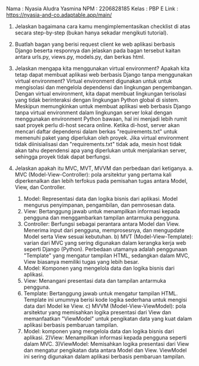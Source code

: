 Nama    : Nyasia Aludra Yasmina
NPM     : 2206828185
Kelas   : PBP E
Link    : https://nyasia-and-co.adaptable.app/main/

1. Jelaskan bagaimana cara kamu mengimplementasikan checklist di atas secara step-by-step (bukan hanya sekadar mengikuti tutorial).


2. Buatlah bagan yang berisi request client ke web aplikasi berbasis Django beserta responnya dan jelaskan pada bagan tersebut kaitan antara urls.py, views.py, models.py, dan berkas html.


3. Jelaskan mengapa kita menggunakan virtual environment? Apakah kita tetap dapat membuat aplikasi web berbasis Django tanpa menggunakan virtual environment?
  Virtual environment digunakan untuk untuk mengisolasi dan mengelola dependensi dan lingkungan pengembangan. Dengan virtual environment, kita dapat membuat lingkungan terisolasi yang tidak berinteraksi dengan lingkungan Python global di sistem. Meskipun memungkinkan untuk membuat aplikasi web berbasis Django tanpa virtual environment dalam lingkungan server lokal dengan menggunakan environment Python bawaan, hal ini menjadi lebih rumit saat proyek perlu di-host secara online. Ketika di-host, server akan mencari daftar dependensi dalam berkas "requirements.txt" untuk memenuhi paket yang diperlukan oleh proyek. Jika virtual environment tidak diinisialisasi dan "requirements.txt" tidak ada, mesin host tidak akan tahu dependensi apa yang diperlukan untuk menjalankan server, sehingga proyek tidak dapat berfungsi.

4. Jelaskan apakah itu MVC, MVT, MVVM dan perbedaan dari ketiganya.
   a. MVC (Model-View-Controller): pola arsitektur yang pertama kali diperkenalkan dan lebih terfokus pada pemisahan tugas antara Model, View, dan Controller.
      1) Model: Representasi data dan logika bisnis dari aplikasi. Model mengurus penyimpanan, pengambilan, dan pemrosesan data.
      2) View: Bertanggung jawab untuk menampilkan informasi kepada pengguna dan menggambarkan tampilan antarmuka pengguna.
      3) Controller: Berfungsi sebagai perantara antara Model dan View. Menerima input dari pengguna, memprosesnya, dan mengupdate Model serta View sesuai kebutuhan.
   b) MVT (Model-View-Template):  varian dari MVC yang sering digunakan dalam kerangka kerja web seperti Django (Python). Perbedaan utamanya adalah penggunaan "Template" yang mengatur tampilan HTML, sedangkan dalam MVC, View biasanya memiliki tugas yang lebih besar.
      1) Model: Komponen yang mengelola data dan logika bisnis dari aplikasi.
      2) View: Menangani presentasi data dan tampilan antarmuka pengguna.
      3) Template: Bertanggung jawab untuk mengatur tampilan HTML. Template ini umumnya berisi kode logika sederhana untuk mengisi data dari Model ke View.
   c) MVVM (Model-View-ViewModel): pola arsitektur yang memisahkan logika presentasi dari View dan memanfaatkan "ViewModel" untuk pengikatan data yang kuat dalam aplikasi berbasis pembaruan tampilan.
      1) Model: komponen yang mengelola data dan logika bisnis dari aplikasi.
      2)View: Menampilkan informasi kepada pengguna seperti dalam MVC.
      3)ViewModel: Memisahkan logika presentasi dari View dan mengatur pengikatan data antara Model dan View. ViewModel ini sering digunakan dalam aplikasi berbasis pembaruan tampilan.
